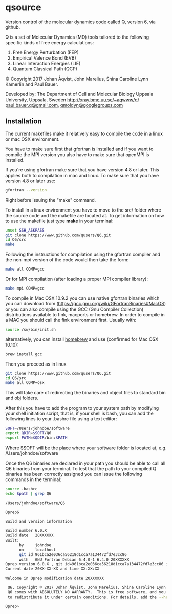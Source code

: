 qsource
=======
Version control of the molecular dynamics code called Q, version 6, via github.

Q is a set of Molecular Dynamics (MD) tools tailored to the following specific kinds of free energy calculations:

1. Free Energy Perturbation (FEP)
2. Empirical Valence Bond (EVB)
3. Linear Interaction Energies (LIE)
4. Quantum Classical Path (QCP)

© Copyright 2017 Johan Åqvist, John Marelius, Shina Caroline Lynn Kamerlin and Paul Bauer.

Developed by:	The Department of Cell and Molecular Biology
	        Uppsala University, Uppsala, Sweden
	        http://xray.bmc.uu.se/~aqwww/q/ 
		paul.bauer.q@gmail.com, qmoldyn@googlegroups.com 

## Installation
The current makefiles make it relatively easy to compile the code in a linux or mac OSX environment.

You have to make sure first that gfortran is installed and if you want to compile the MPI version
you also have to make sure that openMPI is installed.

If you're using gfortran make sure that you have version 4.8 or later. This applies both to compilation in mac and linux.
To make sure that you have version 4.8 or later use:

```bash
gfortran --version
```

Right before issuing the "make" command.

To install in a linux environment you have to move to the src/ folder where the source code and the makefile are located at. To get information on how to use the makefile just type **make** in your terminal:

```bash
unset SSH_ASKPASS
git clone https://www.github.com/qusers/Q6.git
cd Q6/src
make
```
Following the instructions for compilation using the gfortran compiler and the non-mpi version of the code would then take the form:

```bash
make all COMP=gcc
```

Or for MPI compilation (after loading a proper MPI compiler library):
```bash
make mpi COMP=gcc
```

To compile in Mac OSX 10.9.2 you can use native gfortran binaries which you can download from  (https://gcc.gnu.org/wiki/GFortranBinaries#MacOS) or you can also compile using the GCC (Gnu Compiler Collection) distributions available to fink, macports or homebrew. In order to compile in a MAC you should call the fink environment first. Usually with:

```bash
source /sw/bin/init.sh
```

alternatively, you can install [homebrew](http://brew.sh/) and use (confirmed for Mac OSX 10.10):
```bash
brew install gcc
```


Then you proceed as in linux
```bash
git clone https://www.github.com/qusers/Q6.git
cd Q6/src
make all COMP=osx
```

This will take care of redirecting the binaries and object files to standard bin and obj folders.

After this you have to add the program to your system path by modifying your shell initiation script, that is, if your shell is bash, you can add the following lines to your .bashrc file using a text editor:

```bash
SOFT=/Users/johndoe/software
export QDIR=$SOFT/Q6
export PATH=$QDIR/bin:$PATH  
```
Where $SOFT will be the place where your software folder is located at, e.g. /Users/johndoe/software

Once the Q6 binaries are declared in your path you should be able to call all Q6 binaries from your terminal.
To test that the path to your compiled Q binaries has been correctly assigned you can issue the following commands in the terminal:

```bash
source .bashrc
echo $path | grep Q6

/Users/johndoe/software/Q6

Qprep6

Build and version information

Build number 6.0.X
Build date   20XXXXXX
Built:       
      by     johndoe
      on     localhost
      git id 961bca2e036ca56218d1cca7a134472fd7e3cc86
      with   GNU Fortran Debian 6.4.0-1 6.4.0 20XXXXXX
Qprep version 6.0.X , git id=961bca2e036ca56218d1cca7a134472fd7e3cc86 initialising
Current date 20XX-XX-XX and time XX:XX:XX

Welcome in Qprep modification date 20XXXXXX

 Q6, Copyright © 2017 Johan Åqvist, John Marelius, Shina Caroline Lynn Kamerlin and Paul Bauer
 Q6 comes with ABSOLUTELY NO WARRANTY.  This is free software, and you are welcome
 to redistribute it under certain conditions. For details, add the --help flag.

Qprep> 
```


